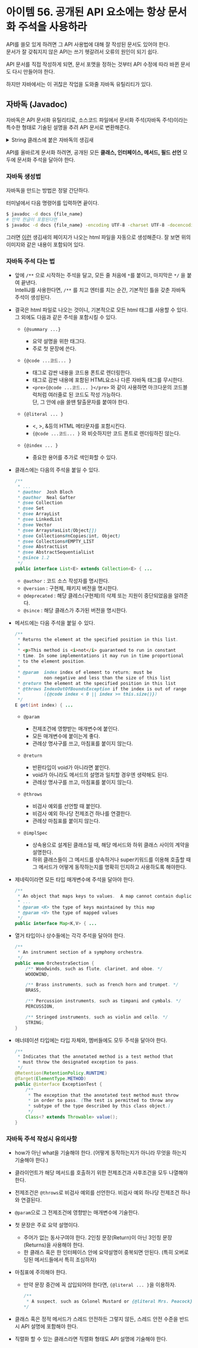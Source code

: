 # 아이템 56. 공개된 API 요소에는 항상 문서화 주석을 사용하라

API를 쓸모 있게 하려면 그 API 사용법에 대해 잘 작성된 문서도 있어야 한다. <br>
문서가 잘 갖춰지지 않은 API는 쓰기 헷갈려서 오류의 원인이 되기 쉽다.<br>

API 문서를 직접 작성하게 되면, 문서 포맷을 정하는 것부터 API 수정에 따라 바뀐 문서도 다시 만들어야 한다.

하지만 자바에서는 이 귀찮은 작업을 도와줄 자바독 유틸리티가 있다.

## 자바독 (Javadoc)

자바독은 API 문서화 유틸리티로, 소스코드 파일에서 문서화 주석(자바독 주석)이라는 특수한 형태로 기술된 설명을 추려 API 문서로 변환해준다.

<details>
<summary>String 클래스에 붙은 자바독의 생김새</summary>

![자바독의 생김새](https://github.com/TaemHam/effective-java-study/assets/95671168/9cb6b31f-75e6-4892-830c-56f24e93a22e)
</details>

API를 올바르게 문서화 하려면, 공개된 모든 **클래스, 인터페이스, 메서드, 필드 선언** 모두에 문서화 주석을 달아야 한다.

### 자바독 생성법

자바독을 만드는 방법은 정말 간단하다. 

터미널에서 다음 명령어를 입력하면 끝이다.

```bash
$ javadoc -d docs {file_name}
# 만약 한글이 포함된다면
$ javadoc -d docs {file_name} -encoding UTF-8 -charset UTF-8 -docencoding UTF-8
```

그러면 [이런](https://docs.oracle.com/javase/8/docs/api/java/lang/String.html) 생김새의 페이지가 나오는 html 파일을 자동으로 생성해준다. 잘 보면 위의 이미지와 같은 내용이 포함되어 있다.

### 자바독 주석 다는 법

* 앞에 `/**` 으로 시작하는 주석을 달고, 모든 줄 처음에 `*`를 붙이고, 마지막은 `*/` 을 붙여 끝낸다.<br>
IntelliJ를 사용한다면, `/**` 를 치고 엔터를 치는 순간, 기본적인 틀을 갖춘 자바독 주석이 생성된다.

* 결국은 html 파일로 나오는 것이니, 기본적으로 모든 html 태그를 사용할 수 있다. <br>
  그 외에도 다음과 같은 주석을 포함시킬 수 있다.
    
    * `{@summary ...}`

        * 요약 설명을 위한 태그다.
        * 주로 첫 문장에 쓴다.

    * `{@code ...코드... }`

        * 태그로 감싼 내용을 코드용 폰트로 렌더링한다.
        * 태그로 감싼 내용에 포함된 HTML요소나 다른 자바독 태그를 무시한다.
        * `<pre>{@code ...코드... }</pre>` 와 같이 사용하면 마크다운의 코드블럭처럼 여러줄로 된 코드도 작성 가능하다. <br>
        단, 그 안에 `@`을 쓸땐 탈출문자를 붙여야 한다.

    * `{@literal ... }`

        * <, >, &등의 HTML 메타문자를 포함시킨다.
        * `{@code ...코드... }` 와 비슷하지만 코드 폰트로 렌더링하진 않는다.

    * `{@index ... }`

        * 중요한 용어를 추가로 색인화할 수 있다.

* 클래스에는 다음의 주석을 붙일 수 있다.

    ```JAVA
    /**
     * ...
     * @author  Josh Bloch
     * @author  Neal Gafter
     * @see Collection
     * @see Set
     * @see ArrayList
     * @see LinkedList
     * @see Vector
     * @see Arrays#asList(Object[])
     * @see Collections#nCopies(int, Object)
     * @see Collections#EMPTY_LIST
     * @see AbstractList
     * @see AbstractSequentialList
     * @since 1.2
     */
    public interface List<E> extends Collection<E> { ...
    ```

    * `@author` : 코드 소스 작성자를 명시한다.
    * `@version` : 구현체, 패키지 버전을 명시한다.
    * `@deprecated` : 해당 클레스(구현체)의 삭제 또는 지원이 중단되었음을 알려준다.
    * `@since` : 해당 클래스가 추가된 버전을 명시한다.

* 메서드에는 다음 주석을 붙일 수 있다.

    ``` JAVA
    /**
     * Returns the element at the specified position in this list.
     *
     * <p>This method is <i>not</i> guaranteed to run in constant
     * time. In some implementations it may run in time proportional
     * to the element position.
     *
     * @param  index index of element to return; must be
     *         non-negative and less than the size of this list
     * @return the element at the specified position in this list
     * @throws IndexOutOfBoundsException if the index is out of range
     *         ({@code index < 0 || index >= this.size()})
     */
    E get(int index) { ...
    ```

    * `@param`

        * 전제조건에 영향받는 매개변수에 붙인다.
        * 모든 매개변수에 붙이는게 좋다.
        * 관례상 명사구를 쓰고, 마침표를 붙이지 않는다.

    * `@return`

        * 반환타입이 void가 아니라면 붙인다.
        * void가 아니라도 메서드의 설명과 일치할 경우엔 생략해도 된다.
        * 관례상 명사구를 쓰고, 마침표를 붙이지 않는다.

    * `@throws`

        * 비검사 예외를 선언할 때 붙인다.
        * 비검사 예외 하나당 전제조건 하나를 연결한다.
        * 관례상 마침표를 붙이지 않는다.

    * `@implSpec`
        
        * 상속용으로 설계된 클래스일 때, 해당 메서드와 하위 클래스 사이의 계약을 설명한다.
        * 하위 클래스들이 그 메서드를 상속하거나 super키워드를 이용해 호출할 때 그 메서드가 어떻게 동작하는지를 명확히 인지하고 사용하도록 해야한다.

* 제네릭이라면 모든 타입 매개변수에 주석을 달아야 한다.

    ```JAVA
    /**
     * An object that maps keys to values.  A map cannot contain duplicate keys; 
     * ...
     * @param <K> the type of keys maintained by this map
     * @param <V> the type of mapped values
     */
    public interface Map<K,V> { ...
    ```

* 열거 타입이나 상수들에는 각각 주석을 달아야 한다.

    ```JAVA
    /**
     * An instrument section of a symphony orchestra.
     */
    public enum OrchestraSection {
        /** Woodwinds, such as flute, clarinet, and oboe. */
        WOODWIND,

        /** Brass instruments, such as french horn and trumpet. */
        BRASS,

        /** Percussion instruments, such as timpani and cymbals. */
        PERCUSSION,

        /** Stringed instruments, such as violin and cello. */
        STRING;
    }
    ```

* 애너테이션 타입에는 타입 자체와, 멤버들에도 모두 주석을 달아야 한다.

    ```JAVA
    /**
     * Indicates that the annotated method is a test method that
     * must throw the designated exception to pass.
     */
    @Retention(RetentionPolicy.RUNTIME)
    @Target(ElementType.METHOD)
    public @interface ExceptionTest {
        /**
         * The exception that the annotated test method must throw
         * in order to pass. (The test is permitted to throw any
         * subtype of the type described by this class object.)
         */
        Class<? extends Throwable> value();
    }
    ```

### 자바독 주석 작성시 유의사항

* how가 아닌 what을 기술해야 한다. (어떻게 동작하는지가 아니라 무엇을 하는지 기술해야 한다.)

* 클라이언트가 해당 메서드를 호출하기 위한 전제조건과 사후조건을 모두 나열해야 한다.

* 전제조건은 `@throws`로 비검사 예외를 선언한다. 비검사 예외 하나당 전제조건 하나와 연결된다.

* `@param`으로 그 전제조건에 영향받는 매개변수에 기술한다.

* 첫 문장은 주로 요약 설명이다.

    * 주어가 없는 동사구여야 한다. 2인칭 문장(Return)이 아닌 3인칭 문장(Returns)을 사용해야 한다.
    * 한 클래스 혹은 한 인터페이스 안에 요약설명이 중복되면 안된다. (특히 오버로딩된 메서드들에서 특히 조심하자)

* 마침표에 주의해야 한다.

    * 만약 문장 중간에 꼭 삽입되어야 한다면, `{@literal ... }`을 이용하자.

        ```JAVA
        /**
         * A suspect, such as Colonel Mustard or {@literal Mrs. Peacock}.
        */
        ```

* 클래스 혹은 정적 메서드가 스레드 안전하든 그렇지 않든, 스레드 안전 수준을 반드시 API 설명에 포함해야 한다.

* 직렬화 할 수 있는 클래스라면 직렬화 형태도 API 설명에 기술해야 한다.